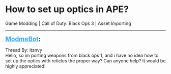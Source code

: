 # How to set up optics in APE?
Game Modding | Call of Duty: Black Ops 3 | Asset Importing

---
<strong style="font-size: 1.4em;"><span style="text-decoration: underline;text-decoration-color: #34a7f9;"><span style="color:#34a7f9;">ModmeBot</span></span>:</strong>

<p>Thread By: itznvy<br />Hello, so im porting weapons from black ops 1, and i have no idea how to set up the optics with reticles the proper way? Can anyone help? It would be highly appreciated!</p>
